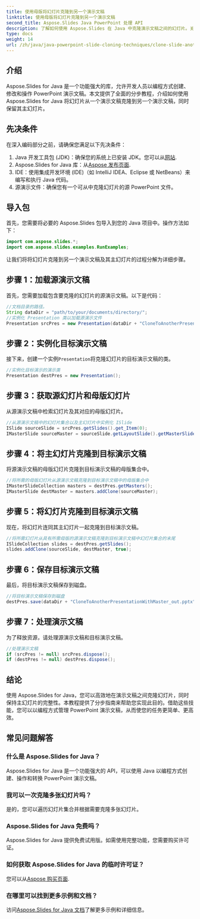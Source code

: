 ```yaml
---
title: 使用母版将幻灯片克隆到另一个演示文稿
linktitle: 使用母版将幻灯片克隆到另一个演示文稿
second_title: Aspose.Slides Java PowerPoint 处理 API
description: 了解如何使用 Aspose.Slides 在 Java 中克隆演示文稿之间的幻灯片。关于维护主幻灯片的分步教程。
type: docs
weight: 14
url: /zh/java/java-powerpoint-slide-cloning-techniques/clone-slide-another-presentation-master-powerpoint/
---
```

## 介绍
Aspose.Slides for Java 是一个功能强大的库，允许开发人员以编程方式创建、修改和操作 PowerPoint 演示文稿。本文提供了全面的分步教程，介绍如何使用 Aspose.Slides for Java 将幻灯片从一个演示文稿克隆到另一个演示文稿，同时保留其主幻灯片。
## 先决条件
在深入编码部分之前，请确保您满足以下先决条件：
1.  Java 开发工具包 (JDK)：确保您的系统上已安装 JDK。您可以从[网站](https://www.oracle.com/java/technologies/javase-downloads.html).
2.  Aspose.Slides for Java 库：从[Aspose 发布页面](https://releases.aspose.com/slides/java/).
3. IDE：使用集成开发环境 (IDE)（如 IntelliJ IDEA、Eclipse 或 NetBeans）来编写和执行 Java 代码。
4. 源演示文件：确保您有一个可从中克隆幻灯片的源 PowerPoint 文件。
## 导入包
首先，您需要将必要的 Aspose.Slides 包导入到您的 Java 项目中。操作方法如下：
```java
import com.aspose.slides.*;
import com.aspose.slides.examples.RunExamples;
```
让我们将将幻灯片克隆到另一个演示文稿及其主幻灯片的过程分解为详细步骤。
## 步骤 1：加载源演示文稿
首先，您需要加载包含要克隆的幻灯片的源演示文稿。以下是代码：
```java
//文档目录的路径。
String dataDir = "path/to/your/documents/directory/";
//实例化 Presentation 类以加载源演示文件
Presentation srcPres = new Presentation(dataDir + "CloneToAnotherPresentationWithMaster.pptx");
```
## 步骤 2：实例化目标演示文稿
接下来，创建一个实例`Presentation`将克隆幻灯片的目标演示文稿的类。
```java
//实例化目标演示的演示类
Presentation destPres = new Presentation();
```
## 步骤 3：获取源幻灯片和母版幻灯片
从源演示文稿中检索幻灯片及其对应的母版幻灯片。
```java
//从源演示文稿中的幻灯片集合以及主幻灯片中实例化 ISlide
ISlide sourceSlide = srcPres.getSlides().get_Item(0);
IMasterSlide sourceMaster = sourceSlide.getLayoutSlide().getMasterSlide();
```
## 步骤 4：将主幻灯片克隆到目标演示文稿
将源演示文稿的母版幻灯片克隆到目标演示文稿的母版集合中。
```java
//将所需的母版幻灯片从源演示文稿克隆到目标演示文稿中的母版集合中
IMasterSlideCollection masters = destPres.getMasters();
IMasterSlide destMaster = masters.addClone(sourceMaster);
```
## 步骤 5：将幻灯片克隆到目标演示文稿
现在，将幻灯片连同其主幻灯片一起克隆到目标演示文稿。
```java
//将所需幻灯片从具有所需母版的源演示文稿克隆到目标演示文稿中幻灯片集合的末尾
ISlideCollection slides = destPres.getSlides();
slides.addClone(sourceSlide, destMaster, true);
```
## 步骤 6：保存目标演示文稿
最后，将目标演示文稿保存到磁盘。
```java
//将目标演示文稿保存到磁盘
destPres.save(dataDir + "CloneToAnotherPresentationWithMaster_out.pptx", SaveFormat.Pptx);
```
## 步骤 7：处理演示文稿
为了释放资源，请处理源演示文稿和目标演示文稿。
```java
//处理演示文稿
if (srcPres != null) srcPres.dispose();
if (destPres != null) destPres.dispose();
```
## 结论
使用 Aspose.Slides for Java，您可以高效地在演示文稿之间克隆幻灯片，同时保持主幻灯片的完整性。本教程提供了分步指南来帮助您实现此目的。借助这些技能，您可以以编程方式管理 PowerPoint 演示文稿，从而使您的任务更简单、更高效。
## 常见问题解答
### 什么是 Aspose.Slides for Java？  
Aspose.Slides for Java 是一个功能强大的 API，可以使用 Java 以编程方式创建、操作和转换 PowerPoint 演示文稿。
### 我可以一次克隆多张幻灯片吗？  
是的，您可以遍历幻灯片集合并根据需要克隆多张幻灯片。
### Aspose.Slides for Java 免费吗？  
Aspose.Slides for Java 提供免费试用版。如需使用完整功能，您需要购买许可证。
### 如何获取 Aspose.Slides for Java 的临时许可证？  
您可以从[Aspose 购买页面](https://purchase.aspose.com/temporary-license/).
### 在哪里可以找到更多示例和文档？  
访问[Aspose.Slides for Java 文档](https://reference.aspose.com/slides/java/)了解更多示例和详细信息。